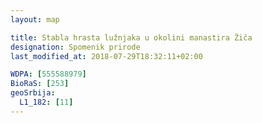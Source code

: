 ```yaml
---
layout: map

title: Stabla hrasta lužnjaka u okolini manastira Žiča
designation: Spomenik prirode
last_modified_at: 2018-07-29T18:32:11+02:00

WDPA: [555588979]
BioRaS: [253]
geoSrbija:
  L1_182: [11]
---
```


